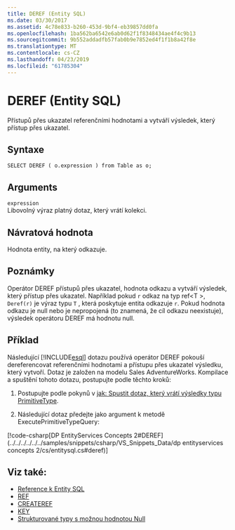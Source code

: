 ```yaml
---
title: DEREF (Entity SQL)
ms.date: 03/30/2017
ms.assetid: 4c78e833-b260-453d-9bf4-eb39857dd0fa
ms.openlocfilehash: 1ba562ba6542e6ab0d62f1f8348434ae4f4c9b13
ms.sourcegitcommit: 9b552addadfb57fab0b9e7852ed4f1f1b8a42f8e
ms.translationtype: MT
ms.contentlocale: cs-CZ
ms.lasthandoff: 04/23/2019
ms.locfileid: "61785304"
---
```

# <a name="deref-entity-sql"></a>DEREF (Entity SQL)
Přístupů přes ukazatel referenčními hodnotami a vytváří výsledek, který přístup přes ukazatel.  
  
## <a name="syntax"></a>Syntaxe  
  
```  
SELECT DEREF ( o.expression ) from Table as o;  
```  
  
## <a name="arguments"></a>Arguments  
 `expression`  
 Libovolný výraz platný dotaz, který vrátí kolekci.  
  
## <a name="return-value"></a>Návratová hodnota  
 Hodnota entity, na který odkazuje.  
  
## <a name="remarks"></a>Poznámky  
 Operátor DEREF přístupů přes ukazatel, hodnota odkazu a vytváří výsledek, který přístup přes ukazatel. Například pokud `r` odkaz na typ ref\<T >, `Deref(r)` je výraz typu `T` , která poskytuje entita odkazuje `r`. Pokud hodnota odkazu je null nebo je nepropojená (to znamená, že cíl odkazu neexistuje), výsledek operátoru DEREF má hodnotu null.  
  
## <a name="example"></a>Příklad  
 Následující [!INCLUDE[esql](../../../../../../includes/esql-md.md)] dotazu používá operátor DEREF pokouší dereferencovat referenčními hodnotami a přístupu přes ukazatel výsledku, který vytvoří. Dotaz je založen na modelu Sales AdventureWorks. Kompilace a spuštění tohoto dotazu, postupujte podle těchto kroků:  
  
1. Postupujte podle pokynů v [jak: Spustit dotaz, který vrátí výsledky typu PrimitiveType](../../../../../../docs/framework/data/adonet/ef/how-to-execute-a-query-that-returns-primitivetype-results.md).  
  
2. Následující dotaz předejte jako argument k metodě ExecutePrimitiveTypeQuery:  
  
 [!code-csharp[DP EntityServices Concepts 2#DEREF](../../../../../../samples/snippets/csharp/VS_Snippets_Data/dp entityservices concepts 2/cs/entitysql.cs#deref)]  
  
## <a name="see-also"></a>Viz také:

- [Reference k Entity SQL](../../../../../../docs/framework/data/adonet/ef/language-reference/entity-sql-reference.md)
- [REF](../../../../../../docs/framework/data/adonet/ef/language-reference/ref-entity-sql.md)
- [CREATEREF](../../../../../../docs/framework/data/adonet/ef/language-reference/createref-entity-sql.md)
- [KEY](../../../../../../docs/framework/data/adonet/ef/language-reference/key-entity-sql.md)
- [Strukturované typy s možnou hodnotou Null](../../../../../../docs/framework/data/adonet/ef/language-reference/nullable-structured-types-entity-sql.md)
